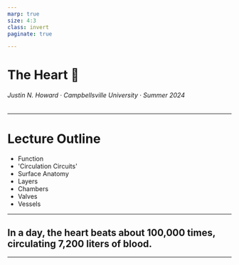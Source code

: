 ```yaml
---
marp: true
size: 4:3
class: invert
paginate: true

---
```


# The Heart 💓

###### Justin N. Howard · Campbellsville University · Summer 2024

---

# Lecture Outline
- Function
- 'Circulation Circuits'
- Surface Anatomy
- Layers
- Chambers
- Valves
- Vessels

---


## In a day, the heart beats about **100,000** times, circulating **7,200** liters of blood.

---

